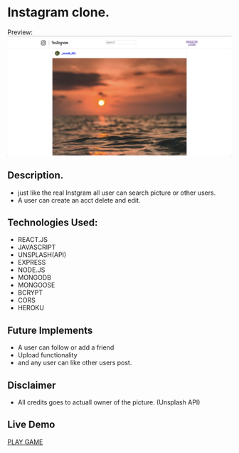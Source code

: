 # Instagram clone.

Preview: ![preview](https://raw.githubusercontent.com/jomarmen10/jomarmen10.github.io/master/img/inta.png)

## Description.
* just like the real Instgram all user can search picture or other users.
* A user can create an acct delete and edit.

## Technologies Used:
* REACT.JS 
* JAVASCRIPT
* UNSPLASH(API)
* EXPRESS
* NODE.JS
* MONGODB
* MONGOOSE
* BCRYPT 
* CORS 
* HEROKU

## Future Implements
* A user can follow or add a friend
* Upload functionality
* and any user can like other users post.

## Disclaimer
* All credits goes to actuall owner of the picture. (Unsplash API)

## Live Demo
[PLAY GAME](https://instalkerr.herokuapp.com/)
